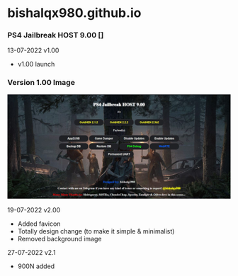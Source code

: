 # bishalqx980.github.io

### PS4 Jailbreak HOST 9.00 []

13-07-2022 v1.00
- v1.00 launch

### Version 1.00 Image 
<img src="/v1.00.JPG">

19-07-2022 v2.00
- Added favicon
- Totally design change (to make it simple & minimalist)
- Removed background image 

27-07-2022 v2.1
- 900N added

